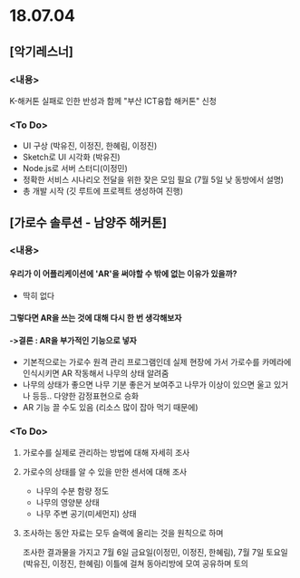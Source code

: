 # 18.07.04

## \[악기레스너\]

### &lt;내용&gt;

K-해커톤 실패로 인한 반성과 함께 "부산 ICT융합 해커톤" 신청

### &lt;To Do&gt;

* UI 구상 \(박유진, 이정진, 한혜림, 이정진\)
* Sketch로 UI 시각화 \(박유진\)
* Node.js로 서버 스터디\(이정민\)
* 정확한 서비스 시나리오 전달을 위한 잦은 모임 필요 \(7월 5일 낮 동방에서 설명\)
* 총 개발 시작 \(깃 루트에 프로젝트 생성하여 진행\)

## \[가로수 솔루션 - 남양주 해커톤\]

### &lt;내용&gt;

#### 우리가 이 어플리케이션에 'AR'을 써야할 수 밖에 없는 이유가 있을까?

* 딱히 없다

#### 그렇다면 AR을 쓰는 것에 대해 다시 한 번 생각해보자

#### -&gt;결론 : AR을 부가적인 기능으로 넣자

* 기본적으로는 가로수 원격 관리 프로그램인데 실제 현장에 가서 가로수를 카메라에 인식시키면 AR 작동해서 나무의 상태 알려줌
* 나무의 상태가 좋으면 나무 기분 좋은거 보여주고 나무가 이상이 있으면 울고 있거나 등등.. 다양한 감정표현으로 승화
* AR 기능 끌 수도 있음 \(리소스 많이 잡아 먹기 때문에\)

### &lt;To Do&gt;

1. 가로수를 실제로 관리하는 방법에 대해 자세히 조사
2. 가로수의 상태를 알 수 있을 만한 센서에 대해 조사
   * 나무의 수분 함량 정도
   * 나무의 영양분 상태
   * 나무 주변 공기\(미세먼지\) 상태
3. 조사하는 동안 자료는 모두 슬랙에 올리는 것을 원칙으로 하며 

   조사한 결과물을 가지고 7월 6일 금요일\(이정민, 이정진, 한혜림\), 7월 7일 토요일\(박유진, 이정진, 한혜림\) 이틀에 걸쳐 동아리방에 모여 공유하며 토의 

